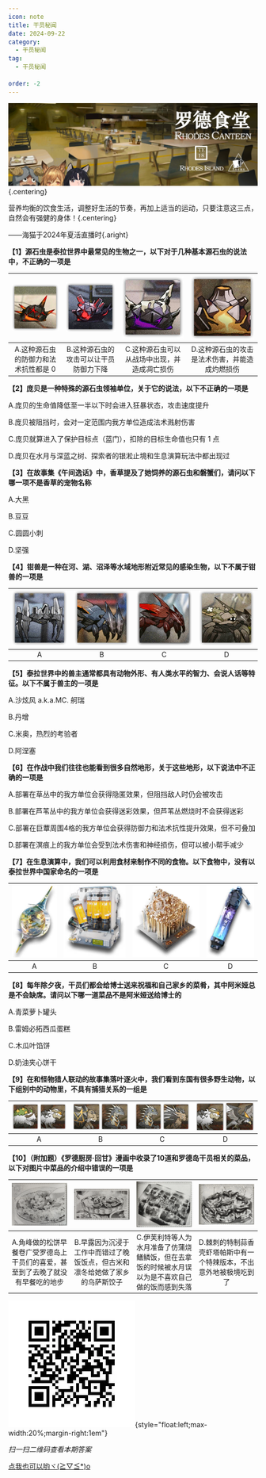 ```yaml
---
icon: note
title: 干员秘闻
date: 2024-09-22
category:
  - 干员秘闻
tag:
  - 干员秘闻

order: -2
---
```


![](./res/ope_sec/topic.webp) {.centering}

营养均衡的饮食生活，调整好生活的节奏，再加上适当的运动，只要注意这三点，自然会有强健的身体！{.centering}

——海猫于2024年夏活直播时{.aright}

<!-- more -->

**【1】源石虫是泰拉世界中最常见的生物之一，以下对于几种基本源石虫的说法中，不正确的一项是**

| ![](./res/ope_sec/q1_1.webp) | ![](./res/ope_sec/q1_2.webp) | ![](./res/ope_sec/q1_3.webp) | ![](./res/ope_sec/q1_4.webp) |
| :---: | :---: | :---: | :---: |
| A.这种源石虫的防御力和法术抗性都是 0 | B.这种源石虫的攻击可以让干员防御力下降 | C.这种源石虫可以从战场中出现，并造成凋亡损伤 | D.这种源石虫的攻击是法术伤害，并能造成灼燃损伤 |

**【2】庞贝是一种特殊的源石虫领袖单位，关于它的说法，以下不正确的一项是**

A.庞贝的生命值降低至一半以下时会进入狂暴状态，攻击速度提升

B.庞贝被阻挡时，会对一定范围内我方单位造成法术溅射伤害

C.庞贝就算进入了保护目标点（蓝门），扣除的目标生命值也只有 1 点

D.庞贝在水月与深蓝之树、探索者的银淞止境和生息演算玩法中都出现过

**【3】在故事集《午间逸话》中，香草提及了她饲养的源石虫和磐蟹们，请问以下哪一项不是香草的宠物名称**

A.大黑

B.豆豆

C.圆圆小刺

D.坚强

**【4】钳兽是一种在河、湖、沼泽等水域地形附近常见的感染生物，以下不属于钳兽的一项是**

| ![](./res/ope_sec/q4_1.webp) | ![](./res/ope_sec/q4_2.webp) | ![](./res/ope_sec/q4_3.webp) | ![](./res/ope_sec/q4_4.webp) |
| :---: | :---: | :---: | :---: |
| A | B | C | D |

**【5】泰拉世界中的兽主通常都具有动物外形、有人类水平的智力、会说人话等特征。以下不属于兽主的一项是**

A.沙炫风 a.k.a.MC. 舸瑞

B.丹增

C.米奥，热烈的考验者

D.阿涅塞

**【6】在作战中我们往往也能看到很多自然地形，关于这些地形，以下说法中不正确的一项是**
 	 	 	 
A.部署在草丛中的我方单位会获得隐匿效果，但阻挡敌人时仍会被攻击

B.部署在芦苇丛中的我方单位会获得迷彩效果，但芦苇丛燃烧时不会获得迷彩

C.部署在巨蕈周围4格的我方单位会获得防御力和法术抗性提升效果，但不可叠加

D.部署在溟痕上的我方单位会受到法术伤害和神经损伤，但可以被小帮手减少

**【7】在生息演算中，我们可以利用食材来制作不同的食物。以下食物中，没有以泰拉世界中国家命名的一项是**
 	 	 	 
| ![](./res/ope_sec/q7_1.webp) | ![](./res/ope_sec/q7_2.webp) | ![](./res/ope_sec/q7_3.webp) | ![](./res/ope_sec/q7_4.webp) |
| :---: | :---: | :---: | :---: |
| A | B | C | D |

**【8】每年除夕夜，干员们都会给博士送来祝福和自己家乡的菜肴，其中阿米娅总是不会缺席。请问以下哪一道菜品不是阿米娅送给博士的**

A.青菜萝卜罐头

B.雷姆必拓西瓜蛋糕

C.木瓜叶馅饼

D.奶油夹心饼干

**【9】在和怪物猎人联动的故事集落叶逐火中，我们看到东国有很多野生动物，以下组别中的动物里，不具有捕猎关系的一组是**

| ![](./res/ope_sec/q9_1.webp) | ![](./res/ope_sec/q9_2.webp) | ![](./res/ope_sec/q9_3.webp) | ![](./res/ope_sec/q9_4.webp) |
| :---: | :---: | :---: | :---: |
| A | B | C | D |

**【10】（附加题）《罗德厨房·回甘》漫画中收录了10道和罗德岛干员相关的菜品，以下对图片中菜品的介绍中错误的一项是**

| ![](./res/ope_sec/q10_1.webp) | ![](./res/ope_sec/q10_2.webp) | ![](./res/ope_sec/q10_3.webp) | ![](./res/ope_sec/q10_4.webp) |
| :---: | :---: | :---: | :---: |
| A.角峰做的松饼早餐卷广受罗德岛上干员们的喜爱，甚至到了去晚了就没有早餐吃的地步 | B.早露因为沉浸于工作中而错过了晚饭饭点，但古米和凛冬给她做了家乡的乌萨斯饺子 | C.伊芙利特等人为水月准备了仿蒲烧鳝鳞饭，但在去拿饭的时候被水月误以为是不喜欢自己做的饭而感到失落 | D.棘刺的特制蒜香壳虾塔帕斯中有一个特辣版本，不出意外地被极境吃到了 |

![](./res/ope_sec/answer.webp){style="float:left;max-width:20%;margin-right:1em"}

*扫一扫二维码查看本期答案*

[点我也可以哟ヾ(≧▽≦*)o](https://www.wjx.cn/vm/OvlXMfQ.aspx)<eod />

<FakeAds />